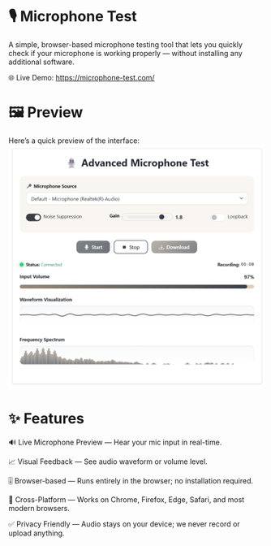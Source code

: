 # 🎙️ Microphone Test

A simple, browser-based microphone testing tool that lets you quickly check if your microphone is working properly — without installing any additional software.

🌐 Live Demo: https://microphone-test.com/

# 🖼️ Preview

Here’s a quick preview of the interface:
![Project Logo](images.png)

# ✨ Features

🔊 Live Microphone Preview — Hear your mic input in real-time.

📈 Visual Feedback — See audio waveform or volume level.

🎚️ Browser-based — Runs entirely in the browser; no installation required.

🎥 Cross-Platform — Works on Chrome, Firefox, Edge, Safari, and most modern browsers.

✅ Privacy Friendly — Audio stays on your device; we never record or upload anything.



